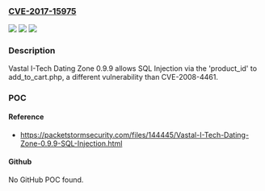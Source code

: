 ### [CVE-2017-15975](https://cve.mitre.org/cgi-bin/cvename.cgi?name=CVE-2017-15975)
![](https://img.shields.io/static/v1?label=Product&message=n%2Fa&color=blue)
![](https://img.shields.io/static/v1?label=Version&message=n%2Fa&color=blue)
![](https://img.shields.io/static/v1?label=Vulnerability&message=n%2Fa&color=brighgreen)

### Description

Vastal I-Tech Dating Zone 0.9.9 allows SQL Injection via the 'product_id' to add_to_cart.php, a different vulnerability than CVE-2008-4461.

### POC

#### Reference
- https://packetstormsecurity.com/files/144445/Vastal-I-Tech-Dating-Zone-0.9.9-SQL-Injection.html

#### Github
No GitHub POC found.

